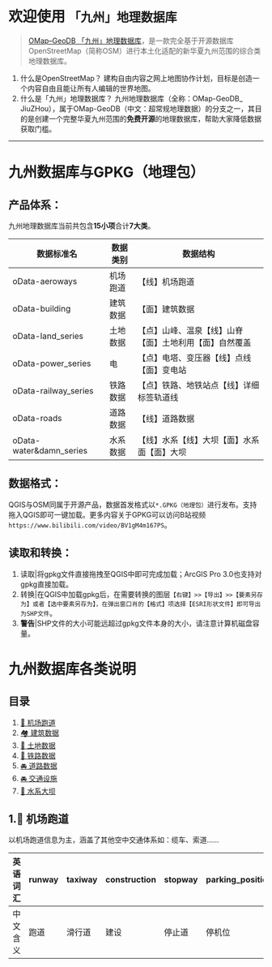 # 欢迎使用 `「九州」地理数据库`

> [OMap–GeoDB 「九州」地理数据库](https://his.lreept.space/openqgis/omap-geodb/)，是一款完全基于开源数据库OpenStreetMap（简称OSM）进行本土化适配的新华夏九州范围的综合类地理数据库。

1. 什么是OpenStreetMap？
   建构自由内容之网上地图协作计划，目标是创造一个内容自由且能让所有人编辑的世界地图。
2. 什么是「九州」地理数据库？
   九州地理数据库（全称：OMap-GeoDB_ JiuZHou），属于OMap-GeoDB（中文：超常规地理数据）的分支之一，其目的是创建一个完整华夏九州范围的**免费开源**的地理数据库，帮助大家降低数据获取门槛。

---

# 九州数据库与GPKG（地理包）

## **产品体系：**

九州地理数据库当前共包含**15小项**合计**7大类**。

| 数据标准名               | 数据类别 | 数据结构                                               |
| -------------------------- | ---------- | -------------------------------------------------------- |
| oData-aeroways           | 机场跑道 | 【线】机场跑道                                         |
| oData-building           | 建筑数据 | 【面】建筑数据                                         |
| oData-land_series       | 土地数据 | 【点】山峰、温泉【线】山脊【面】土地利用【面】自然覆盖 |
| oData-power_series      | 电       | 【点】电塔、变压器【线】点线【面】变电站               |
| oData-railway_series    | 铁路数据 | 【点】铁路、地铁站点【线】详细标签轨道线               |
| oData-roads              | 道路数据 | 【线】道路数据                                         |
| oData-water&damn_series | 水系数据 | 【线】水系【线】大坝【面】水系面【面】大坝             |

## **数据格式：**

QGIS与OSM同属于开源产品，数据首发格式以`*.GPKG（地理包）`进行发布。支持拖入QGIS即可一键加载。更多内容关于GPKG可以访问B站视频`https://www.bilibili.com/video/BV1gM4m167PS`。

## **读取和转换：**

1. 读取|将gpkg文件直接拖拽至QGIS中即可完成加载；ArcGIS Pro 3.0也支持对gpkg直接加载。
2. 转换|在QGIS中加载gpkg后，在需要转换的图层`【右键】>>【导出】>>【要素另存为】或者【选中要素另存为】，在弹出窗口肖的【格式】项选择【ESRI形状文件】即可导出为SHP文件`。
3. **警告**|SHP文件的大小可能远超过gpkg文件本身的大小，请注意计算机磁盘容量。

# 九州数据库各类说明

## 目录

1. [🛫 机场跑道](#section1)
2. [🏘️ 建筑数据](#section2)
3. [🌳 土地数据](#section3)
4. [🚉 铁路数据](#section4)
5. [🚘️ 道路数据](#section5)
6. [🚘️ 交通设施](#section6)
7. [🌊 水系大坝](#section7)



## 1.🛫 机场跑道<a id="section1"></a>

以机场跑道信息为主，涵盖了其他空中交通体系如：缆车、索道……

| 英语词汇 | runway | taxiway | construction | stopway | parking_position | jet_bridge | goods | navigationaid | landing_light | taxilane | razed | aerodrome | displaced_threshold |
| ------- | ------- | ------ | ------- | -------- | ------- | ---------- | ----- | ------------- | ------------ | -------- | ----- | -------- | -------------------- |
| 中文含义 | 跑道   | 滑行道 | 建设          | 停止道  | 停机位           | 登机桥     | 货物  | 导航辅助设施 | 着陆灯        | 滑行道   | 拆除   | 飞机场   | 移动入口           |

